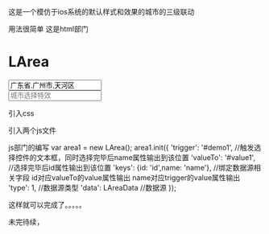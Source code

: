 这是一个模仿于ios系统的默认样式和效果的城市的三级联动

用法很简单
这是html部门
<div>
    <h1>LArea</h1>
    <div class="content-block">  
        <input id="demo1" type="text" readonly="" placeholder="城市选择特效"  value="广东省,广州市,天河区"/>
        <input id="value1" type="hidden"/>
    </div>
    <div class="content-block">
        <input id="demo2" type="text" readonly="" placeholder="城市选择特效" />
        <input id="value2" type="hidden"/>
    </div>
</div>

引入css
<link rel="stylesheet" href="css/LArea.css">

引入两个js文件
<script src="js/LAreaData1.js"></script>
<script src="js/LArea.js"></script>     

js部门的编写
var area1 = new LArea();
area1.init({
    'trigger': '#demo1', //触发选择控件的文本框，同时选择完毕后name属性输出到该位置
    'valueTo': '#value1', //选择完毕后id属性输出到该位置
    'keys': {id: 'id',name: 'name'}, //绑定数据源相关字段 id对应valueTo的value属性输出 name对应trigger的value属性输出
    'type': 1, //数据源类型
    'data': LAreaData //数据源
});

这样就可以完成了。。。。。

未完待续，